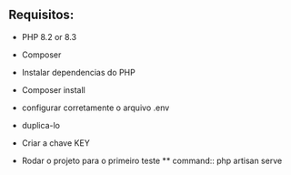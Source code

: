 ## Requisitos:

* PHP 8.2 or 8.3
* Composer

* Instalar dependencias do PHP
* Composer install

* configurar corretamente o arquivo .env
* duplica-lo
* Criar a chave KEY

* Rodar o projeto para o primeiro teste 
** command:: php artisan serve